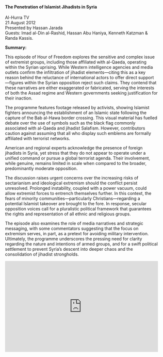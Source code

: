 <h4>The Penetration of Islamist Jihadists in Syria</h4>

Al-Hurra TV  
21 August 2012  
Presented by Hassan Jarada  
Guests: Imad al-Din al-Rashid, Hassan Abu Haniya, Kenneth Katzman & Randa Kassis.

<b>Summary:</b>

This episode of Hour of Freedom explores the sensitive and complex issue of extremist groups, including those affiliated with al-Qaeda, operating within the Syrian uprising. While Western intelligence agencies and media outlets confirm the infiltration of jihadist elements—citing this as a key reason behind the reluctance of international actors to offer direct support—figures within the Syrian opposition reject such claims. They contend that these narratives are either exaggerated or fabricated, serving the interests of both the Assad regime and Western governments seeking justification for their inaction.

The programme features footage released by activists, showing Islamist fighters announcing the establishment of an Islamic state following the capture of the Bab al-Hawa border crossing. This visual material has fuelled debate over the use of symbols such as the black flag commonly associated with al-Qaeda and jihadist Salafism. However, contributors caution against assuming that all who display such emblems are formally affiliated with terrorist networks.

American and regional experts acknowledge the presence of foreign jihadists in Syria, yet stress that they do not appear to operate under a unified command or pursue a global terrorist agenda. Their involvement, while genuine, remains limited in scale when compared to the broader, predominantly moderate opposition.

The discussion raises urgent concerns over the increasing risks of sectarianism and ideological extremism should the conflict persist unresolved. Prolonged instability, coupled with a power vacuum, could allow extremist forces to entrench themselves further. In this context, the fears of minority communities—particularly Christians—regarding a potential Islamist takeover are brought to the fore. In response, secular opposition voices call for a pluralistic political framework that guarantees the rights and representation of all ethnic and religious groups.

The episode also examines the role of media narratives and strategic messaging, with some commentators suggesting that the focus on extremism serves, in part, as a pretext for avoiding military intervention. Ultimately, the programme underscores the pressing need for clarity regarding the nature and intentions of armed groups, and for a swift political settlement to prevent Syria’s descent into deeper chaos and the consolidation of jihadist strongholds.

<p></p>
<center>
<div style="display: flex; justify-content: center; position:relative;width: 100%;height: 300px;"><iframe
    src="https://iframe.mediadelivery.net/embed/460223/6a0cdb9b-4535-495e-91ad-d6d7bdc4d641?autoplay=false&loop=false&muted=false&preload=true&responsive=true"
    loading="lazy" style="border:0;height:100%;width: 520px;"
    allow="accelerometer;gyroscope;autoplay;encrypted-media;picture-in-picture;" allowfullscreen="true"></iframe>
</div>
</center>  
<p></p>	
